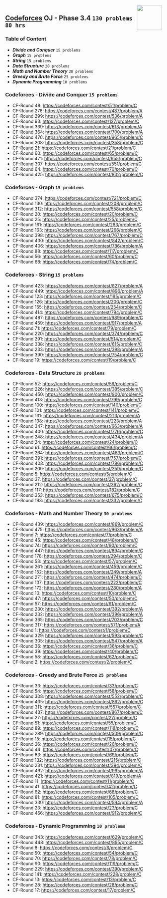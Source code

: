 <img align="right" width="80" height="80" src="https://github.com/cs-MohamedAyman/Problem-Solving-Training/blob/master/online-judges-logos/codeforces.jpg">

## [Codeforces](https://codeforces.com/) OJ - Phase 3.4 `130 problems` `80 hrs`

### Table of Content

- ***Divide and Conquer***      `15 problems`
- ***Graph***    			    `15 problems`
- ***String***         		    `15 problems`
- ***Data Structure*** 		    `20 problems`
- ***Math and Number Theory***  `30 problems`
- ***Greedy and Brute Force***  `25 problems`
- ***Dynamic Programming***     `10 problems`

### Codeforces - Divide and Conquer `15 problems`

- CF-Round 48: https://codeforces.com/contest/51/problem/C
- CF-Round 278: https://codeforces.com/contest/487/problem/A
- CF-Round 299: https://codeforces.com/contest/536/problem/A
- CF-Round 93: https://codeforces.com/contest/127/problem/C
- CF-Round 339: https://codeforces.com/contest/613/problem/A
- CF-Round 364: https://codeforces.com/contest/700/problem/A
- CF-Round 476: https://codeforces.com/contest/965/problem/C
- CF-Round 208: https://codeforces.com/contest/358/problem/C
- CF-Round 21: https://codeforces.com/contest/21/problem/C
- CF-Round 60: https://codeforces.com/contest/65/problem/C
- CF-Round 471: https://codeforces.com/contest/955/problem/C
- CF-Round 307: https://codeforces.com/contest/551/problem/C
- CF-Round 64: https://codeforces.com/contest/70/problem/C
- CF-Round 425: https://codeforces.com/contest/832/problem/C

### Codeforces - Graph `15 problems`

- CF-Round 374: https://codeforces.com/contest/721/problem/C
- CF-Round 130: https://codeforces.com/contest/208/problem/C
- CF-Round 312: https://codeforces.com/contest/558/problem/C
- CF-Round 20: https://codeforces.com/contest/20/problem/C
- CF-Round 25: https://codeforces.com/contest/25/problem/C
- CF-Round 161: https://codeforces.com/contest/263/problem/C
- CF-Round 163: https://codeforces.com/contest/266/problem/C
- CF-Round 398: https://codeforces.com/contest/767/problem/C
- CF-Round 430: https://codeforces.com/contest/842/problem/C
- CF-Round 406: https://codeforces.com/contest/786/problem/A
- CF-Round 88: https://codeforces.com/contest/117/problem/C
- CF-Round 56: https://codeforces.com/contest/60/problem/C
- CF-Round 68: https://codeforces.com/contest/74/problem/C

### Codeforces - String `15 problems`

- CF-Round 423: https://codeforces.com/contest/827/problem/A
- CF-Round 449: https://codeforces.com/contest/896/problem/A
- CF-Round 123: https://codeforces.com/contest/195/problem/C
- CF-Round 126: https://codeforces.com/contest/200/problem/C
- CF-Round 155: https://codeforces.com/contest/254/problem/C
- CF-Round 414: https://codeforces.com/contest/794/problem/C
- CF-Round 487: https://codeforces.com/contest/989/problem/C
- CF-Round 459: https://codeforces.com/contest/917/problem/A
- CF-Round 71: https://codeforces.com/contest/79/problem/C
- CF-Round 220: https://codeforces.com/contest/374/problem/C
- CF-Round 291: https://codeforces.com/contest/514/problem/C
- CF-Round 338: https://codeforces.com/contest/615/problem/C
- CF-Round 233: https://codeforces.com/contest/398/problem/A
- CF-Round 390: https://codeforces.com/contest/754/problem/C
- CF-Round 19: https://codeforces.com/contest/19/problem/C

### Codeforces - Data Structure `20 problems`

- CF-Round 52: https://codeforces.com/contest/56/problem/C
- CF-Round 226: https://codeforces.com/contest/385/problem/C
- CF-Round 450: https://codeforces.com/contest/900/problem/C
- CF-Round 413: https://codeforces.com/contest/799/problem/C
- CF-Round 100: https://codeforces.com/contest/140/problem/C
- CF-Round 101: https://codeforces.com/contest/141/problem/C
- CF-Round 131: https://codeforces.com/contest/213/problem/A
- CF-Round 138: https://codeforces.com/contest/223/problem/A
- CF-Round 347: https://codeforces.com/contest/663/problem/A
- CF-Round 400: https://codeforces.com/contest/776/problem/C
- CF-Round 248: https://codeforces.com/contest/434/problem/A
- CF-Round 24: https://codeforces.com/contest/24/problem/C
- CF-Round 61: https://codeforces.com/contest/66/problem/C
- CF-Round 264: https://codeforces.com/contest/463/problem/C
- CF-Round 391: https://codeforces.com/contest/757/problem/C
- CF-Round 408: https://codeforces.com/contest/796/problem/C
- CF-Round 209: https://codeforces.com/contest/359/problem/C
- CF-Round 5: https://codeforces.com/contest/5/problem/C
- CF-Round 37: https://codeforces.com/contest/37/problem/C
- CF-Round 212: https://codeforces.com/contest/362/problem/C
- CF-Round 117: https://codeforces.com/contest/182/problem/C
- CF-Round 353: https://codeforces.com/contest/675/problem/C
- CF-Round 193: https://codeforces.com/contest/332/problem/C

### Codeforces - Math and Number Theory `30 problems`

- CF-Round 439: https://codeforces.com/contest/869/problem/C
- CF-Round 475: https://codeforces.com/contest/963/problem/A
- CF-Round 7: https://codeforces.com/contest/7/problem/C
- CF-Round 45: https://codeforces.com/contest/48/problem/C
- CF-Round 74: https://codeforces.com/contest/90/problem/C
- CF-Round 447: https://codeforces.com/contest/894/problem/C
- CF-Round 178: https://codeforces.com/contest/294/problem/C
- CF-Round 53: https://codeforces.com/contest/57/problem/C
- CF-Round 261: https://codeforces.com/contest/459/problem/C
- CF-Round 152: https://codeforces.com/contest/249/problem/A
- CF-Round 271: https://codeforces.com/contest/474/problem/C
- CF-Round 137: https://codeforces.com/contest/222/problem/C
- CF-Round 172: https://codeforces.com/contest/280/problem/A
- CF-Round 10: https://codeforces.com/contest/10/problem/C
- CF-Round 47: https://codeforces.com/contest/50/problem/C
- CF-Round 57: https://codeforces.com/contest/61/problem/C
- CF-Round 230: https://codeforces.com/contest/392/problem/A
- CF-Round 232: https://codeforces.com/contest/396/problem/A
- CF-Round 365: https://codeforces.com/contest/703/problem/C
- CF-Round 317: https://codeforces.com/contest/571/problem/A
- CF-Round 1: https://codeforces.com/contest/1/problem/C
- CF-Round 329: https://codeforces.com/contest/593/problem/C
- CF-Round 305: https://codeforces.com/contest/547/problem/A
- CF-Round 36: https://codeforces.com/contest/36/problem/C
- CF-Round 39: https://codeforces.com/contest/40/problem/C
- CF-Round 58: https://codeforces.com/contest/62/problem/C
- CF-Round 2: https://codeforces.com/contest/2/problem/C

### Codeforces - Greedy and Brute Force `25 problems`

- CF-Round 33: https://codeforces.com/contest/33/problem/C
- CF-Round 54: https://codeforces.com/contest/58/problem/C
- CF-Round 308: https://codeforces.com/contest/552/problem/C
- CF-Round 435: https://codeforces.com/contest/862/problem/C
- CF-Round 311: https://codeforces.com/contest/557/problem/C
- CF-Round 437: https://codeforces.com/contest/867/problem/C
- CF-Round 27: https://codeforces.com/contest/27/problem/C
- CF-Round 51: https://codeforces.com/contest/55/problem/C
- CF-Round 89: https://codeforces.com/contest/118/problem/C
- CF-Round 289: https://codeforces.com/contest/509/problem/C
- CF-Round 15: https://codeforces.com/contest/15/problem/C
- CF-Round 26: https://codeforces.com/contest/26/problem/C
- CF-Round 44: https://codeforces.com/contest/47/problem/C
- CF-Round 63: https://codeforces.com/contest/69/problem/C
- CF-Round 132: https://codeforces.com/contest/215/problem/C
- CF-Round 231: https://codeforces.com/contest/394/problem/C
- CF-Round 492: https://codeforces.com/contest/995/problem/A
- CF-Round 421: https://codeforces.com/contest/819/problem/A
- CF-Round 11: https://codeforces.com/contest/11/problem/C
- CF-Round 41: https://codeforces.com/contest/42/problem/C
- CF-Round 62: https://codeforces.com/contest/68/problem/C
- CF-Round 81: https://codeforces.com/contest/105/problem/C
- CF-Round 330: https://codeforces.com/contest/594/problem/A
- CF-Round 23: https://codeforces.com/contest/23/problem/C
- CF-Round 456: https://codeforces.com/contest/912/problem/C

### Codeforces - Dynamic Programming `10 problems`

- CF-Round 343: https://codeforces.com/contest/629/problem/C
- CF-Round 448: https://codeforces.com/contest/895/problem/C
- CF-Round 8: https://codeforces.com/contest/8/problem/C
- CF-Round 50: https://codeforces.com/contest/54/problem/C
- CF-Round 70: https://codeforces.com/contest/78/problem/C
- CF-Round 90: https://codeforces.com/contest/119/problem/C
- CF-Round 229: https://codeforces.com/contest/390/problem/C
- CF-Round 141: https://codeforces.com/contest/228/problem/C
- CF-Round 13: https://codeforces.com/contest/13/problem/C
- CF-Round 28: https://codeforces.com/contest/28/problem/C
- CF-Round 17: https://codeforces.com/contest/17/problem/C
